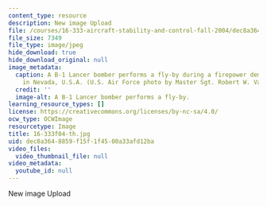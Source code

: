 ```yaml
---
content_type: resource
description: New image Upload
file: /courses/16-333-aircraft-stability-and-control-fall-2004/dec8a3648859f15f1f4500a33afd12ba_16-333f04-th.jpg
file_size: 7349
file_type: image/jpeg
hide_download: true
hide_download_original: null
image_metadata:
  caption: A B-1 Lancer bomber performs a fly-by during a firepower demonstration
    in Nevada, U.S.A. (U.S. Air Force photo by Master Sgt. Robert W. Valenca.)
  credit: ''
  image-alt: A B-1 Lancer bomber performs a fly-by.
learning_resource_types: []
license: https://creativecommons.org/licenses/by-nc-sa/4.0/
ocw_type: OCWImage
resourcetype: Image
title: 16-333f04-th.jpg
uid: dec8a364-8859-f15f-1f45-00a33afd12ba
video_files:
  video_thumbnail_file: null
video_metadata:
  youtube_id: null
---
```

New image Upload